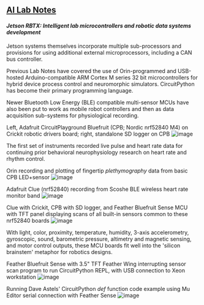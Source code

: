 ## <u>AI Lab Notes</u>

#### ***Jetson RBTX: Intelligent lab microcontrollers and robotic data systems development***

Jetson systems themselves incorporate multiple sub-processors and provisions for using additional external microprocessors, including a CAN bus controller.

Previous Lab Notes have covered the use of Orin-programmed and USB-hosted Arduino-compatible ARM Cortex M series 32 bit microcontrollers for hybrid device process control and neuromorphic simulators. CircuitPython has become their primary programming language.

Newer Bluetooth Low Energy (BLE) compatible multi-sensor MCUs have also been put to work as mobile robot controllers and then as data acquisition sub-systems for physiological recording. 

Left, Adafruit CircuitPlayground Bluefruit (CPB; Nordic nrf52840 M4) on Crickit robotic drivers board; right, standalone SD logger on CPB
![image](https://github.com/user-attachments/assets/1dbb6414-f6ad-43e0-a9c1-d8fb5c1c0a96)

The first set of instruments recorded live pulse and heart rate data for continuing prior behavioral neurophysiology research on heart rate and rhythm control.

Orin recording and plotting of fingertip *plethymography* data from basic CPB LED+sensor
![image](https://github.com/rtrelease/Jetson-Symbolics-Neuromorphics/assets/71346897/d1efbbcb-2319-44e4-9c71-8907daa23c82)

Adafruit Clue (nrf52840) recording from Scoshe BLE wireless heart rate monitor band
![image](https://github.com/user-attachments/assets/3ddc7a50-f78d-4304-9a2f-ce9941ac9323)

Clue with Crickit, CPB with SD logger, and Feather Bluefruit Sense MCU with TFT panel displaying scans of all built-in sensors common to these nrf52840 boards
![image](https://github.com/user-attachments/assets/eec72879-aad0-4d5b-964b-f24d917cf5af)

With light, color, proximity, temperature, humidity, 3-axis accelerometry, gyroscopic, sound,  barometric pressure, altimetry and magnetic sensing, and motor control outputs, these MCU boards fit well into the 'silicon brainstem' metaphor for robotics designs.


Feather Bluefruit Sense with 3.5" TFT Feather Wing interrupting sensor scan program to run CircuitPython REPL, with USB connection to Xeon workstation
![image](https://github.com/user-attachments/assets/118db4b2-3700-4471-b921-f27358ad2074)


Running Dave Astels' CircuitPython *def* function code example using Mu Editor serial connection with Feather Sense
![image](https://github.com/user-attachments/assets/1dc109ba-8c69-4c25-af16-e476cc8c37a7)


